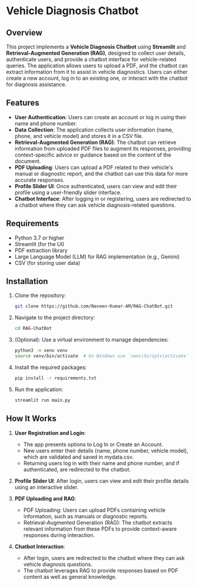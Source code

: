 # Vehicle Diagnosis Chatbot

## Overview
This project implements a **Vehicle Diagnosis Chatbot** using **Streamlit** and **Retrieval-Augmented Generation (RAG)**, designed to collect user details, authenticate users, and provide a chatbot interface for vehicle-related queries. The application allows users to upload a PDF, and the chatbot can extract information from it to assist in vehicle diagnostics. Users can either create a new account, log in to an existing one, or interact with the chatbot for diagnosis assistance.

## Features
- **User Authentication**: Users can create an account or log in using their name and phone number.
- **Data Collection**: The application collects user information (name, phone, and vehicle model) and stores it in a CSV file.
- **Retrieval-Augmented Generation (RAG)**: The chatbot can retrieve information from uploaded PDF files to augment its responses, providing context-specific advice or guidance based on the content of the document.
- **PDF Uploading**: Users can upload a PDF related to their vehicle's manual or diagnostic report, and the chatbot can use this data for more accurate responses.
- **Profile Slider UI**: Once authenticated, users can view and edit their profile using a user-friendly slider interface.
- **Chatbot Interface**: After logging in or registering, users are redirected to a chatbot where they can ask vehicle diagnosis-related questions.

## Requirements
- Python 3.7 or higher
- Streamlit (for the UI)
- PDF extraction library 
- Large Language Model (LLM) for RAG implementation (e.g., Gemini)
- CSV (for storing user data)

## Installation

1. Clone the repository:
   ```bash
   git clone https://github.com/Naveen-Kumar-AM/RAG-ChatBot.git

2. Navigate to the project directory:
   ```bash
   cd RAG-ChatBot

3. (Optional): Use a virtual environment to manage dependencies:
   ```bash
   python3 -m venv venv
   source venv/bin/activate  # On Windows use `venv\Scripts\activate`

4. Install the required packages:
   ```bash
   pip install -r requirements.txt

5. Run the application:
   ```bash
   streamlit run main.py

## How It Works

1. **User Registration and Login**:
   - The app presents options to Log In or Create an Account.
   - New users enter their details (name, phone number, vehicle model), which are validated and saved in mydata.csv.
   - Returning users log in with their name and phone number, and if authenticated, are redirected to the chatbot.
2. **Profile Slider UI**:
   After login, users can view and edit their profile details using an interactive slider.

3. **PDF Uploading and RAG**:
   - PDF Uploading: Users can upload PDFs containing vehicle information, such as manuals or diagnostic reports.
   - Retrieval-Augmented Generation (RAG): The chatbot extracts relevant information from these PDFs to provide context-aware responses during interaction.
4. **Chatbot Interaction**:
   - After login, users are redirected to the chatbot where they can ask vehicle diagnosis questions. 
   - The chatbot leverages RAG to provide responses based on PDF content as well as general knowledge.